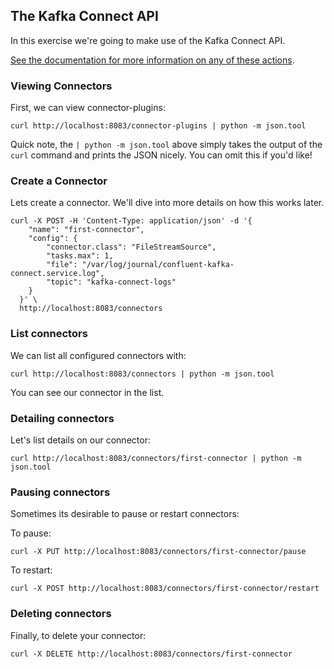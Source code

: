  ## The Kafka Connect API
 
 In this exercise we're going to make use of the Kafka Connect API.
 
 [See the documentation for more information on any of these actions](https://docs.confluent.io/current/connect/references/restapi.html).
 
 ### Viewing Connectors
 
 First, we can view connector-plugins:
 
 `curl http://localhost:8083/connector-plugins | python -m json.tool`
 
 Quick note, the `| python -m json.tool` above simply takes the output of the `curl` command and
 prints the JSON nicely. You can omit this if you'd like!
 
 ### Create a Connector
 
 Lets create a connector. We'll dive into more details on how this works later.
 
 ```
 curl -X POST -H 'Content-Type: application/json' -d '{
     "name": "first-connector",
     "config": {
         "connector.class": "FileStreamSource",
         "tasks.max": 1,
         "file": "/var/log/journal/confluent-kafka-connect.service.log",
         "topic": "kafka-connect-logs"
     }
   }' \
   http://localhost:8083/connectors
 ```
 
 ### List connectors
 
 We can list all configured connectors with:
 
 `curl http://localhost:8083/connectors | python -m json.tool`
 
 You can see our connector in the list.
 
 ### Detailing connectors
 
 Let's list details on our connector:
 
 `curl http://localhost:8083/connectors/first-connector | python -m json.tool`
 
 ### Pausing connectors
 
 Sometimes its desirable to pause or restart connectors:
 
 To pause:
 
 `curl -X PUT http://localhost:8083/connectors/first-connector/pause`
 
 To restart:
 
 `curl -X POST http://localhost:8083/connectors/first-connector/restart`
 
 ### Deleting connectors
 
 Finally, to delete your connector:
 
 `curl -X DELETE http://localhost:8083/connectors/first-connector`
 


